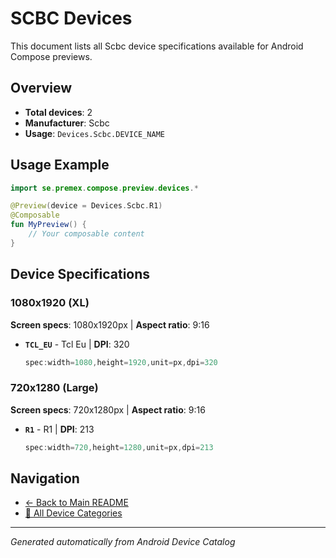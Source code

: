 # SCBC Devices

This document lists all Scbc device specifications available for Android Compose previews.

## Overview

- **Total devices**: 2
- **Manufacturer**: Scbc
- **Usage**: `Devices.Scbc.DEVICE_NAME`

## Usage Example

```kotlin
import se.premex.compose.preview.devices.*

@Preview(device = Devices.Scbc.R1)
@Composable
fun MyPreview() {
    // Your composable content
}
```

## Device Specifications

### 1080x1920 (XL)

**Screen specs**: 1080x1920px | **Aspect ratio**: 9:16

- **`TCL_EU`** - Tcl Eu | **DPI**: 320
  ```kotlin
  spec:width=1080,height=1920,unit=px,dpi=320
  ```

### 720x1280 (Large)

**Screen specs**: 720x1280px | **Aspect ratio**: 9:16

- **`R1`** - R1 | **DPI**: 213
  ```kotlin
  spec:width=720,height=1280,unit=px,dpi=213
  ```

## Navigation

- [← Back to Main README](../../README.md)
- [📱 All Device Categories](../README.md)

---
*Generated automatically from Android Device Catalog*
